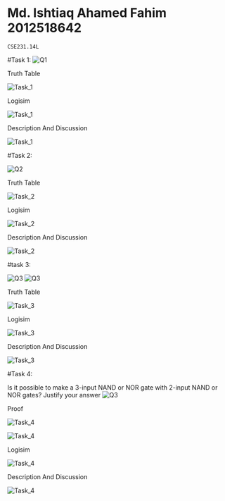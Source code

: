 # **Md. Ishtiaq Ahamed Fahim 2012518642**
`CSE231.14L`

#Task 1:
![Q1](https://github.com/IAFahim/CSE231/blob/master/Lab/Lab_1/Questions/Task_1.png)

Truth Table

![Task_1](https://github.com/IAFahim/CSE231/blob/master/Lab/Lab_1/Task_1/Truth_Table.jpg)

Logisim

![Task_1](https://github.com/IAFahim/CSE231/blob/master/Lab/Lab_1/Task_1/Logisim.png)

Description And Discussion

![Task_1](https://github.com/IAFahim/CSE231/blob/master/Lab/Lab_1/Task_1/Description.jpg)


#Task 2:

![Q2](https://github.com/IAFahim/CSE231/blob/master/Lab/Lab_1/Questions/Task_2.png)

Truth Table

![Task_2](https://github.com/IAFahim/CSE231/blob/master/Lab/Lab_1/Task_2/Truth_Table.jpg)

Logisim

![Task_2](https://github.com/IAFahim/CSE231/blob/master/Lab/Lab_1/Task_2/Logisim.png)

Description And Discussion

![Task_2](https://github.com/IAFahim/CSE231/blob/master/Lab/Lab_1/Task_2/Description.jpg)


#task 3:

![Q3](https://github.com/IAFahim/CSE231/blob/master/Lab/Lab_1/Questions/Task_3.png)
![Q3](https://github.com/IAFahim/CSE231/blob/master/Lab/Lab_1/Questions/Task_3_1.png)

Truth Table

![Task_3](https://github.com/IAFahim/CSE231/blob/master/Lab/Lab_1/Task_3/Truth_Table.jpg)

Logisim

![Task_3](https://github.com/IAFahim/CSE231/blob/master/Lab/Lab_1/Task_3/Logisim.png)

Description And Discussion

![Task_3](https://github.com/IAFahim/CSE231/blob/master/Lab/Lab_1/Task_3/Description.jpg)




#Task 4:

Is it possible to make a 3-input NAND or NOR gate with 2-input NAND or NOR gates? Justify your answer
![Q3](https://github.com/IAFahim/CSE231/blob/master/Lab/Lab_1/Questions/Task_4.png)

Proof

![Task_4](https://github.com/IAFahim/CSE231/blob/master/Lab/Lab_1/Task_4/Proof_1.jpg)

![Task_4](https://github.com/IAFahim/CSE231/blob/master/Lab/Lab_1/Task_4/Proof_2.jpg)

Logisim

![Task_4](https://github.com/IAFahim/CSE231/blob/master/Lab/Lab_1/Task_4/Logisim.png)

Description And Discussion

![Task_4](https://github.com/IAFahim/CSE231/blob/master/Lab/Lab_1/Task_4/Description.jpg)
